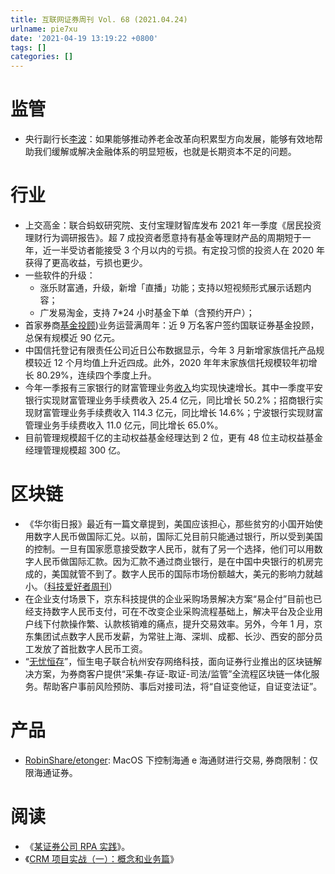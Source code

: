 ```yaml
---
title: 互联网证券周刊 Vol. 68 (2021.04.24)
urlname: pie7xu
date: '2021-04-19 13:19:22 +0800'
tags: []
categories: []
---
```


# 监管

- 央行副行长[李波](https://news.cnstock.com/news,yw-202104-4690797.htm)：如果能够推动养老金改革向积累型方向发展，能够有效地帮助我们缓解或解决金融体系的明显短板，也就是长期资本不足的问题。

# 行业

- 上交高金：联合蚂蚁研究院、支付宝理财智库发布 2021 年一季度《居民投资理财行为调研报告》。超 7 成投资者愿意持有基金等理财产品的周期短于一年，近一半受访者能接受 3 个月以内的亏损。有定投习惯的投资人在 2020 年获得了更高收益，亏损也更少。
- 一些软件的升级：
  - 涨乐财富通，升级，新增「直播」功能；支持以短视频形式展示话题内容；
  - 广发易淘金，支持 7\*24 小时基金下单（含预约开户）；
- 首家券商[基金投顾](https://api3.cls.cn/share/article/732931?os=android&sv=734&app=))业务运营满周年：近 9 万名客户签约国联证券基金投顾，总保有规模近 90 亿元。
- 中国信托登记有限责任公司近日公布数据显示，今年 3 月新增家族信托产品规模较近 12 个月均值上升近四成。此外，2020 年年末家族信托规模较年初增长 80.29%，连续四个季度上升。
- 今年一季报有三家银行的财富管理业务[收入](https://mp.weixin.qq.com/s/lEnHMlLLg0D6y6Jh2KPWyw)均实现快速增长。其中一季度平安银行实现财富管理业务手续费收入 25.4 亿元，同比增长 50.2%；招商银行实现财富管理业务手续费收入 114.3 亿元，同比增长 14.6%；宁波银行实现财富管理业务手续费收入 11.0 亿元，同比增长 65.0%。
- 目前管理规模超千亿的主动权益基金经理达到 2 位，更有 48 位主动权益基金经理管理规模超 300 亿。

# 区块链

- 《华尔街日报》最近有一篇文章提到，美国应该担心，那些贫穷的小国开始使用数字人民币做国际汇兑。以前，国际汇兑目前只能通过银行，所以受到美国的控制。一旦有国家愿意接受数字人民币，就有了另一个选择，他们可以用数字人民币做国际汇款。因为汇款不通过商业银行，是在中国中央银行的机房完成的，美国就管不到了。数字人民币的国际市场份额越大，美元的影响力就越小。（[科技爱好者周刊](http://www.ruanyifeng.com/blog/2021/04/weekly-issue-155.html)）
- 在企业支付场景下，京东科技提供的企业采购场景解决方案“易企付”目前也已经支持数字人民币支付，可在不改变企业采购流程基础上，解决平台及企业用户线下付款操作繁、认款核销难的痛点，提升交易效率。另外，今年 1 月，京东集团试点数字人民币发薪，为常驻上海、深圳、成都、长沙、西安的部分员工发放了首批数字人民币工资。
- “[无忧恒存](https://mp.weixin.qq.com/s/sCc728vc7Lqi1-naOZU7GQ)”，恒生电子联合杭州安存网络科技，面向证券行业推出的区块链解决方案，为券商客户提供“采集-存证-取证-司法/监管”全流程区块链一体化服务。帮助客户事前风险预防、事后对接司法，将“自证变他证，自证变法证”。

# 产品

- [RobinShare/etonger](https://github.com/RobinShare/etonger): MacOS 下控制海通 e 海通财进行交易, 券商限制：仅限海通证券。

# 阅读

- 《[某证券公司 RPA 实践](https://mp.weixin.qq.com/s/9JLzU3xGMhqrZLAPQZ7OMg)》。
- 《[CRM 项目实战（一）：概念和业务篇](http://www.woshipm.com/pmd/1909335.html)》
